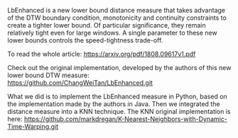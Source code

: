LbEnhanced is a new lower bound distance measure that takes advantage of the DTW boundary condition, monotonicity and continuity constraints to create a tighter lower bound. Of particular significance, they remain relatively tight even for large windows. A single parameter to these new lower bounds controls the speed-tightness trade-off.

To read the whole article: https://arxiv.org/pdf/1808.09617v1.pdf

Check out the original implementation, developed by the authors of this new lower bound DTW measure: https://github.com/ChangWeiTan/LbEnhanced.git

What we did is to implement the LbEnhanced measure in Python, based on the implementation made by the authors in Java. Then we integrated the distance measure into a KNN technique. The KNN original implementation is here: https://github.com/markdregan/K-Nearest-Neighbors-with-Dynamic-Time-Warping.git





